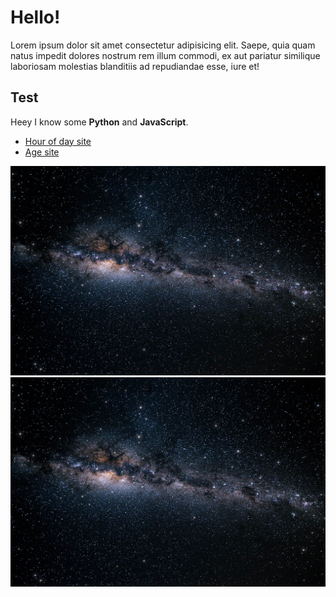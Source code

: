 # Hello!

Lorem ipsum dolor sit amet consectetur adipisicing elit. Saepe, quia quam natus impedit dolores nostrum rem illum commodi, ex aut pariatur similique laboriosam molestias blanditiis ad repudiandae esse, iure et!

## Test

Heey I know some **Python** and **JavaScript**.

* [Hour of day site](https://dlfno.github.io/timeSite/)
* [Age site](https://dlfno.github.io/ageSite/)

![Galaxy](https://github.com/dlfno/dlfno.github.io/blob/main/night-sky.jpg)
![Galaxy2](https://raw.githubusercontent.com/dlfno/dlfno.github.io/main/night-sky.jpg)
